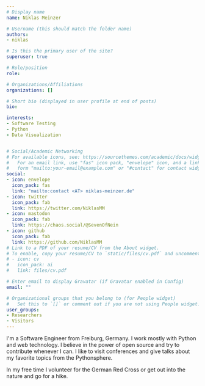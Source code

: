 ```yaml
---
# Display name
name: Niklas Meinzer

# Username (this should match the folder name)
authors:
- niklas

# Is this the primary user of the site?
superuser: true

# Role/position
role:

# Organizations/Affiliations
organizations: []

# Short bio (displayed in user profile at end of posts)
bio:

interests:
- Software Testing
- Python
- Data Visualization


# Social/Academic Networking
# For available icons, see: https://sourcethemes.com/academic/docs/widgets/#icons
#   For an email link, use "fas" icon pack, "envelope" icon, and a link in the
#   form "mailto:your-email@example.com" or "#contact" for contact widget.
social:
- icon: envelope
  icon_pack: fas
  link: "mailto:contact <AT> niklas-meinzer.de"
- icon: twitter
  icon_pack: fab
  link: https://twitter.com/NiklasMM
- icon: mastodon
  icon_pack: fab
  link: https://chaos.social/@SevenOfNein
- icon: github
  icon_pack: fab
  link: https://github.com/NiklasMM
# Link to a PDF of your resume/CV from the About widget.
# To enable, copy your resume/CV to `static/files/cv.pdf` and uncomment the lines below.
# - icon: cv
#   icon_pack: ai
#   link: files/cv.pdf

# Enter email to display Gravatar (if Gravatar enabled in Config)
email: ""

# Organizational groups that you belong to (for People widget)
#   Set this to `[]` or comment out if you are not using People widget.
user_groups:
- Researchers
- Visitors
---
```


I'm a Software Engineer from Freiburg, Germany. I work mostly with Python and web technology. I believe in the power of open source and try to contribute whenever I can. I like to visit conferences and give talks about my favorite topics from the Pythonsphere.

In my free time I volunteer for the German Red Cross or get out into the nature and go for a hike.
